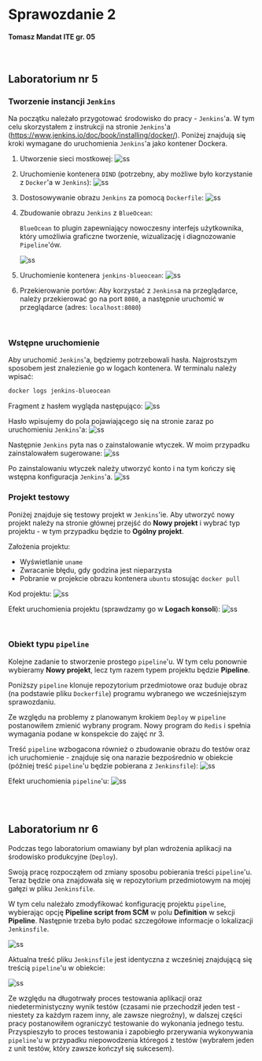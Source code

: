 # Sprawozdanie 2
#### Tomasz Mandat ITE gr. 05

<br>

## Laboratorium nr 5

### Tworzenie instancji `Jenkins`

Na początku należało przygotować środowisko do pracy - `Jenkins`'a. W tym celu skorzystałem z instrukcji na stronie `Jenkins`'a (https://www.jenkins.io/doc/book/installing/docker/). Poniżej znajdują się kroki wymagane do uruchomienia `Jenkins`'a jako kontener Dockera. 

1. Utworzenie sieci mostkowej:
![ss](./screenshots/ss1.png)

2. Uruchomienie kontenera `DIND` (potrzebny, aby możliwe było korzystanie z `Docker`'a w `Jenkins`):
![ss](./screenshots/ss2.png)

3. Dostosowywanie obrazu `Jenkins` za pomocą `Dockerfile`:
![ss](./screenshots/ss3.png)

4. Zbudowanie obrazu `Jenkins` z `BlueOcean`:

    `BlueOcean` to plugin zapewniający nowoczesny interfejs użytkownika, który umożliwia graficzne tworzenie, wizualizację i diagnozowanie `Pipeline`'ów. 

    ![ss](./screenshots/ss4.png)

5. Uruchomienie kontenera `jenkins-blueocean`:
![ss](./screenshots/ss5.png)

6. Przekierowanie portów:
    Aby korzystać z `Jenkins`a na przeglądarce, należy przekierować go na port `8080`, a następnie uruchomić w przeglądarce (adres: `localhost:8080`)

<br>

### Wstępne uruchomienie

Aby uruchomić `Jenkins`'a, będziemy potrzebowali hasła. Najprostszym sposobem jest znalezienie go w logach kontenera. W terminalu należy wpisać:
``` bash
docker logs jenkins-blueocean
```
Fragment z hasłem wygląda następująco:
![ss](./screenshots/ss6.png)

Hasło wpisujemy do pola pojawiającego się na stronie zaraz po uruchomieniu `Jenkins`'a:
![ss](./screenshots/ss7.png)

Następnie `Jenkins` pyta nas o zainstalowanie wtyczek. W moim przypadku zainstalowałem sugerowane:
![ss](./screenshots/ss8.png)

Po zainstalowaniu wtyczek należy utworzyć konto i na tym kończy się wstępna konfiguracja `Jenkins`'a.
![ss](./screenshots/ss9.png)

### Projekt testowy

Poniżej znajduje się testowy projekt w `Jenkins`'ie. Aby utworzyć nowy projekt należy na stronie głównej przejść do **Nowy projekt** i wybrać typ projektu - w tym przypadku będzie to **Ogólny projekt**.

Założenia projektu:
* Wyświetlanie `uname`
* Zwracanie błędu, gdy godzina jest nieparzysta
* Pobranie w projekcie obrazu kontenera `ubuntu` stosując `docker pull`

Kod projektu:
![ss](./screenshots/ss10.png)

Efekt uruchomienia projektu (sprawdzamy go w **Logach konsoli**):
![ss](./screenshots/ss11.png)

<br>

### Obiekt typu `pipeline`

Kolejne zadanie to stworzenie prostego `pipeline`'u. W tym celu ponownie wybieramy **Nowy projekt**, lecz tym razem typem projektu będzie **Pipeline**.

Poniższy `pipeline` klonuje repozytorium przedmiotowe oraz buduje obraz (na podstawie pliku `Dockerfile`) programu wybranego we wcześniejszym sprawozdaniu.

Ze względu na problemy z planowanym krokiem `Deploy` w `pipeline` postanowiłem zmienić wybrany program. Nowy program do `Redis` i spełnia wymagania podane w konspekcie do zajęć nr 3.

Treść `pipeline` wzbogacona również o zbudowanie obrazu do testów oraz ich uruchomienie - znajduje się ona narazie bezpośrednio w obiekcie (później treść `pipeline`'u będzie pobierana z `Jenkinsfile`):
![ss](./screenshots/ss12.png)

Efekt uruchomienia `pipeline`'u:
![ss](./screenshots/ss13.png)

<br><br>

## Laboratorium nr 6

Podczas tego laboratorium omawiany był plan wdrożenia aplikacji na środowisko produkcyjne (`Deploy`).

Swoją pracę rozpocząłem od zmiany sposobu pobierania treści `pipeline`'u. Teraz będzie ona znajdowała się w repozytorium przedmiotowym na mojej gałęzi w pliku `Jenkinsfile`. 

W tym celu należało zmodyfikować konfigurację projektu `pipeline`, wybierając opcję **Pipeline script from SCM** w polu **Definition** w sekcji **Pipeline**. Następnie trzeba było podać szczegółowe informacje o lokalizacji `Jenkinsfile`.

![ss](./screenshots/ss14.png)

Aktualna treść pliku `Jenkinsfile` jest identyczna z wcześniej znajdującą się treścią `pipeline`'u w obiekcie:

![ss](./screenshots/ss15.png)

Ze względu na długotrwały proces testowania aplikacji oraz niedeterministyczny wynik testów (czasami nie przechodził jeden test - niestety za każdym razem inny, ale zawsze niegroźny), w dalszej części pracy postanowiłem ograniczyć testowanie do wykonania jednego testu. Przyspieszyło to proces testowania i zapobiegło przerywania wykonywania `pipeline`'u w przypadku niepowodzenia któregoś z testów (wybrałem jeden z unit testów, który zawsze kończył się sukcesem). 